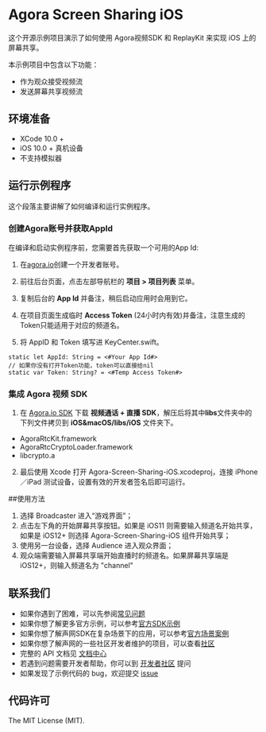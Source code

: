 # Agora Screen Sharing iOS

这个开源示例项目演示了如何使用 Agora视频SDK 和 ReplayKit 来实现 iOS 上的屏幕共享。

本示例项目中包含以下功能：

- 作为观众接受视频流
- 发送屏幕共享视频流

## 环境准备

- XCode 10.0 +
- iOS 10.0 + 真机设备
- 不支持模拟器

## 运行示例程序

这个段落主要讲解了如何编译和运行实例程序。

### 创建Agora账号并获取AppId

在编译和启动实例程序前，您需要首先获取一个可用的App Id:

1. 在[agora.io](https://dashboard.agora.io/signin/)创建一个开发者账号。
2. 前往后台页面，点击左部导航栏的 **项目 > 项目列表** 菜单。
3. 复制后台的 **App Id** 并备注，稍后启动应用时会用到它。
4. 在项目页面生成临时 **Access Token** (24小时内有效)并备注，注意生成的Token只能适用于对应的频道名。

5. 将 AppID 和 Token 填写进 KeyCenter.swift。

```
static let AppId: String = <#Your App Id#>
// 如果你没有打开Token功能，token可以直接给nil
static var Token: String? = <#Temp Access Token#>
```

### 集成 Agora 视频 SDK

1. 在 [Agora.io SDK](https://www.agora.io/cn/blog/download/) 下载 **视频通话 + 直播 SDK**，解压后将其中**libs**文件夹中的下列文件拷贝到 **iOS&macOS/libs/iOS** 文件夹下。

  - AgoraRtcKit.framework
  - AgoraRtcCryptoLoader.framework
  - libcrypto.a

2. 最后使用 Xcode 打开 Agora-Screen-Sharing-iOS.xcodeproj，连接 iPhone／iPad 测试设备，设置有效的开发者签名后即可运行。

##使用方法
1. 选择 Broadcaster 进入“游戏界面”；
2. 点击左下角的开始屏幕共享按钮。如果是 iOS11 则需要输入频道名开始共享，如果是 iOS12+ 则选择 Agora-Screen-Sharing-iOS 组件开始共享；
3. 使用另一台设备，选择 Audience 进入观众界面；
4. 观众端需要输入屏幕共享端开始直播时的频道名。如果屏幕共享端是 iOS12+，则输入频道名为 "channel"

## 联系我们

- 如果你遇到了困难，可以先参阅[常见问题](https://docs.agora.io/cn/faq)
- 如果你想了解更多官方示例，可以参考[官方SDK示例](https://github.com/AgoraIO)
- 如果你想了解声网SDK在复杂场景下的应用，可以参考[官方场景案例](https://github.com/AgoraIO-usecase)
- 如果你想了解声网的一些社区开发者维护的项目，可以查看[社区](https://github.com/AgoraIO-Community)
- 完整的 API 文档见 [文档中心](https://docs.agora.io/cn/)
- 若遇到问题需要开发者帮助，你可以到 [开发者社区](https://rtcdeveloper.com/) 提问
- 如果发现了示例代码的 bug，欢迎提交 [issue](https://github.com/AgoraIO/Advanced-Video/issues)

## 代码许可

The MIT License (MIT).
